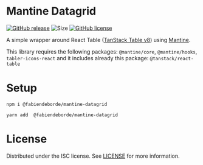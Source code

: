 # Mantine Datagrid
[![GitHub release](https://img.shields.io/github/v/release/FabienDeborde/mantine-datagrid)](https://github.com/FabienDeborde/mantine-datagrid/releases/)
![Size](https://img.shields.io/github/languages/code-size/FabienDeborde/mantine-datagrid)
[![GitHub license](https://img.shields.io/github/license/Naereen/StrapDown.js.svg)](https://github.com/FabienDeborde/mantine-datagrid/blob/master/LICENSE.md)

A simple wrapper around React Table ([TanStack Table v8](https://tanstack.com/table/v8/docs/guide/introduction)) using [Mantine](https://mantine.dev/).

This library requires the following packages: `@mantine/core`, `@mantine/hooks`, `tabler-icons-react` and it includes already this package: `@tanstack/react-table`


# Setup
```
npm i @fabiendeborde/mantine-datagrid
```

```
yarn add  @fabiendeborde/mantine-datagrid
```

# License
Distributed under the ISC license. See [LICENSE](https://github.com/FabienDeborde/react-simple-qr-scanner/blob/master/LICENSE) for more information.
